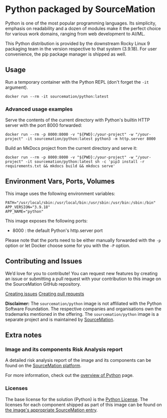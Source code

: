 # Python packaged by SourceMation

Python is one of the most popular programming languages. Its simplicity,
emphasis on readability and a dozen of modules make it the perfect choice for
various work domains, ranging from web development to AI/ML.

This Python distribution is provided by the downstream Rocky Linux 9
packaging team in the version respective to that system (3.9.18). For
user convenience, the pip package manager is shipped as well.

## Usage

Run a temporary container with the Python REPL (don't forget the `-it`
argument).

```
docker run --rm -it sourcemation/python:latest
```

### Advanced usage examples

Serve the contents of the current directory with Python's builtin HTTP
server with the port 8000 forwarded:

```
docker run --rm -p 8000:8000 -v "${PWD}:/your-project" -w "/your-project" -it sourcemation/python:latest python3 -m http.server 8000
```

Build an MkDocs project from the current directory and serve it:

```
docker run --rm -p 8000:8000 -v "${PWD}:/your-project" -w "/your-project" -it sourcemation/python:latest sh -c 'pip3 install -r requirements.txt && mkdocs build && mkdocs serve'
```

## Environment Vars, Ports, Volumes

This image uses the following environment variables:

```
PATH="/usr/local/sbin:/usr/local/bin:/usr/sbin:/usr/bin:/sbin:/bin"
APP_VERSION="3.9.18"
APP_NAME="python"
```

This image exposes the following ports: 

- 8000 : the default Python's http.server port

Please note that the ports need to be either manually forwarded with the
`-p` option or let Docker choose some for you with the `-P` option.

## Contributing and Issues

We’d love for you to contribute! You can request new features by
creating an issue or submitting a pull request with your contribution to
this image on the SourceMation GitHub repository.

[Creating issues](https://github.com/SourceMation/containers/issues/new)
[Creating pull
requests](https://github.com/SourceMation/containers/compare)

**Disclaimer:** The `sourcemation/python` image is not affiliated with
the Python Software Foundation. The respective companies and
organisations own the trademarks mentioned in the offering. The
`sourcemation/python` image is a separate project and is maintained by
[SourceMation](https://sourcemation.com).

## Extra notes

### Image and its components Risk Analysis report

A detailed risk analysis report of the image and its components can be
found on the [SourceMation
platform](https://www.sourcemation.com/products/b9c4054f-f7f7-4e2e-83ea-f764e723cea2/report).

For more information, check out the [overview of
Python](https://www.python.org/doc/essays/blurb/) page.

### Licenses

The base license for the solution (Python) is the [Python
License](https://docs.python.org/3.9/license.html). The licenses for
each component shipped as part of this image can be found on [the
image's appropriate SourceMation
entry](https://www.sourcemation.com/products/b9c4054f-f7f7-4e2e-83ea-f764e723cea2/report).


